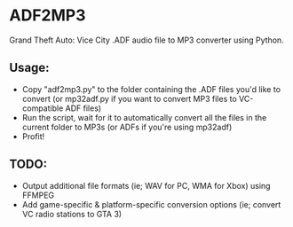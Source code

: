 # ADF2MP3
Grand Theft Auto: Vice City .ADF audio file to MP3 converter using Python.

## Usage:
- Copy "adf2mp3.py" to the folder containing the .ADF files you'd like to convert (or mp32adf.py if you want to convert MP3 files to VC-compatible ADF files)
- Run the script, wait for it to automatically convert all the files in the current folder to MP3s (or ADFs if you're using mp32adf)
- Profit!

## TODO:
- Output additional file formats (ie; WAV for PC, WMA for Xbox) using FFMPEG
- Add game-specific & platform-specific conversion options (ie; convert VC radio stations to GTA 3)
